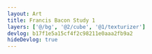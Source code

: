 ```yaml
---
layout: Art
title: Francis Bacon Study 1
layers: ['@/bg', '@2/cube', '@1/texturizer']
devlog: b17f1e5a15cf4f2c98211e0aaa2fb9a2
hideDevlog: true
---
```


